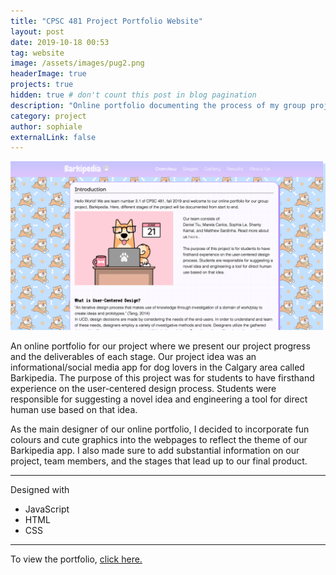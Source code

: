 ```yaml
---
title: "CPSC 481 Project Portfolio Website"
layout: post
date: 2019-10-18 00:53
tag: website
image: /assets/images/pug2.png
headerImage: true
projects: true
hidden: true # don't count this post in blog pagination
description: "Online portfolio documenting the process of my group project for CPSC 481 - Human-Computer Interactions"
category: project
author: sophiale
externalLink: false
---
```


![Screenshot](/assets/images/screenshot1.png)

An online portfolio for our project where we present our project progress and the deliverables of each stage. Our project idea was an informational/social media app for dog lovers in the Calgary area called Barkipedia. The purpose of this project was for students to have firsthand experience on the user-centered design process. Students were responsible for suggesting a novel idea and engineering a tool for direct human use based on that idea.

As the main designer of our online portfolio, I decided to incorporate fun colours and cute graphics into the webpages to reflect the theme of our Barkipedia app. I also made sure to add substantial information on our project, team members, and the stages that lead up to our final product.

---

Designed with

- JavaScript
- HTML
- CSS

---

To view the portfolio, [click here.](https://s0phito.github.io/dogapp-portfolio/)
